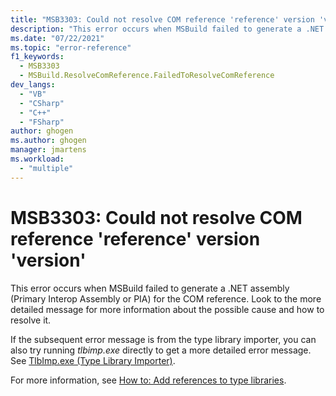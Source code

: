 ```yaml
---
title: "MSB3303: Could not resolve COM reference 'reference' version 'version'"
description: "This error occurs when MSBuild failed to generate a .NET assembly (PIA) for the COM reference."
ms.date: "07/22/2021"
ms.topic: "error-reference"
f1_keywords:
  - MSB3303
  - MSBuild.ResolveComReference.FailedToResolveComReference
dev_langs:
  - "VB"
  - "CSharp"
  - "C++"
  - "FSharp"
author: ghogen
ms.author: ghogen
manager: jmartens
ms.workload:
  - "multiple"
---
```

# MSB3303: Could not resolve COM reference 'reference' version 'version'

This error occurs when MSBuild failed to generate a .NET assembly (Primary Interop Assembly or PIA) for the COM reference. Look to the more detailed message for more information about the possible cause and how to resolve it.

If the subsequent error message is from the type library importer, you can also try running *tlbimp.exe* directly to get a more detailed error message. See [TlbImp.exe (Type Library Importer)](/dotnet/framework/tools/tlbimp-exe-type-library-importer).

For more information, see [How to: Add references to type libraries](/dotnet/framework/interop/how-to-add-references-to-type-libraries).
